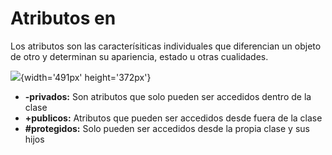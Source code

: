 # Atributos en
Los atributos son las caracterísiticas individuales que diferencian un objeto de otro y determinan su apariencia, estado u otras cualidades.

![](https://i.pinimg.com/564x/bb/5d/41/bb5d41ef7bc321f70eb881be45c92c11.jpg){width='491px'  height='372px'}

- **-privados:** Son atributos que solo pueden ser accedidos dentro de la clase
- **+publicos:** Atributos que pueden ser accedidos desde fuera de la clase
- **#protegidos:** Solo pueden ser accedidos desde la propia clase y sus hijos
